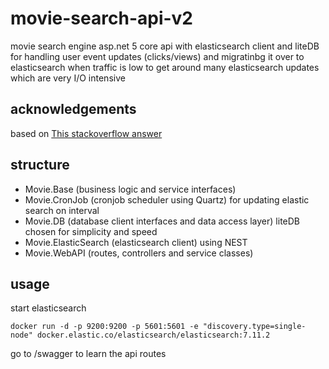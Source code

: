 # movie-search-api-v2
movie search engine
asp.net 5 core api with elasticsearch client and liteDB for handling user event updates (clicks/views) and migratinbg it over to elasticsearch when traffic is low to get around  many elasticsearch updates which are very I/O intensive

## acknowledgements
based on [This stackoverflow answer](https://stackoverflow.com/questions/41711961/elasticsearch-user-clicks-feedback/41716811#41716811)

## structure
 - Movie.Base (business logic and service interfaces)
 - Movie.CronJob (cronjob scheduler using Quartz) for updating elastic search on interval
 - Movie.DB (database client interfaces and data access layer) liteDB chosen for simplicity and speed
 - Movie.ElasticSearch (elasticsearch client) using NEST
 - Movie.WebAPI (routes, controllers and service classes)

## usage
start elasticsearch
  ```
  docker run -d -p 9200:9200 -p 5601:5601 -e "discovery.type=single-node" docker.elastic.co/elasticsearch/elasticsearch:7.11.2
  ```
go to /swagger to learn the api routes
